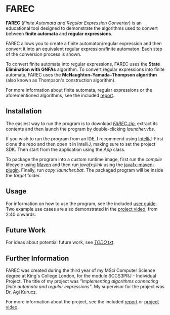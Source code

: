 # FAREC

**FAREC** (*Finite Automata and Regular Expression Converter*) is an educational
tool designed to demonstrate the algorithms used to convert between **finite
automata** and **regular expressions**.

FAREC allows you to create a finite automaton/regular expression and then
convert it into an equivalent regular expression/finite automaton. Each step of
the conversion process is shown.

To convert finite automata into regular expressions, FAREC uses the **State
Elimination with GNFAs** algorithm. To convert regular expressions into finite
automata, FAREC uses the **McNaughton–Yamada–Thompson algorithm** (also known as
Thompson's construction algorithm).

For more information about finite automata, regular expressions or the
aforementioned algorithms, see the included [report](/report.pdf).

## Installation

The easiest way to run the program is to download [*FAREC.zip*](/FAREC.zip),
extract its contents and then launch the program by double-clicking
*launcher.vbs*.

If you wish to run the program from an IDE, I recommend using
[IntelliJ](https://www.jetbrains.com/idea/). First clone the repo and then open
it in IntelliJ, making sure to set the project SDK. Then start from the
application using the *App* class.

To package the program into a custom runtime image, first run the *compile*
lifecycle using [Maven](https://maven.apache.org/) and then run *javafx:jlink*
using the [javafx-maven-plugin](https://github.com/openjfx/javafx-maven-plugin).
Finally, run *copy_launcher.bat*. The packaged program will be inside the
*target* folder.

## Usage

For information on how to use the program, see the included [user
guide](/User%20Guide/user_guide.pdf). Two example use cases are also demonstrated
in the [project video](/project_video.mp4), from 2:40 onwards.

## Future Work

For ideas about potential future work, see [*TODO.txt*](/TODO.txt).

## Further Information

FAREC was created during the third year of my MSci Computer Science degree at
King's College London, for the module 6CCS3PRJ - Individual Project. The title
of my project was *"Implementing algorithms connecting finite automata and
regular expressions"*. My supervisor for the project was Dr. Agi Kurucz.

For more information about the project, see the included [report](/report.pdf)
or [project video](/project_video.mp4).